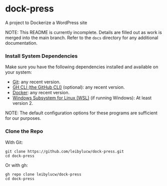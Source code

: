 # dock-press
A project to Dockerize a WordPress site

NOTE: This README is currently incomplete. Details are filled out as work is merged into the main branch. Refer to the `docs` directory for any additional documentation.

### Install System Dependencies
Make sure you have the following dependencies installed and available on your system:
* [Git](https://git-scm.com/): any recent version.
* [GH CLI (the GitHub CLI)](https://cli.github.com/) (optional): any recent version.
* [Docker](https://www.docker.com/): any recent version.
* [Windows Subsystem for Linux (WSL)](https://learn.microsoft.com/en-us/windows/wsl/) (if running Windows): At least version 2.

NOTE: The default configuration options for these programs are sufficient for our purposes.

### Clone the Repo
With Git:

```shell
git clone https://github.com/leibylucw/dock-press.git
cd dock-press
```

Or with gh:

```shell
gh repo clone leibylucw/dock-press
cd dock-press
```
